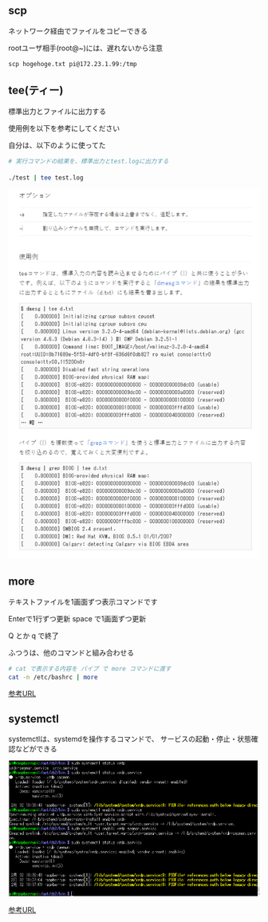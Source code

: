 
## scp

ネットワーク経由でファイルをコピーできる

rootユーザ相手(root@~)には、遅れないから注意

```
scp hogehoge.txt pi@172.23.1.99:/tmp

```

## tee(ティー)

標準出力とファイルに出力する

使用例を以下を参考にしてください

自分は、以下のように使ってた

```bash
# 実行コマンドの結果を、標準出力とtest.logに出力する

./test | tee test.log
```

![tee_imae](images/2021/01/tee-imae.png)

## more

テキストファイルを1画面ずつ表示コマンドです

Enterで1行ずつ更新
space で1画面ずつ更新

Q とか q で終了

ふつうは、他のコマンドと組み合わせる

```bash
# cat で表示する内容を パイプ で more コマンドに渡す
cat -n /etc/bashrc | more
```
[参考URL](https://www.atmarkit.co.jp/ait/articles/1602/26/news027.html)

## systemctl

systemctlは、systemdを操作するコマンドで、
サービスの起動・停止・状態確認などができる

![ststemctl_ex](images/2021/02/ststemctl-ex.png)

[参考URL](https://qiita.com/shimajiri/items/ae8fe481bea3e9660a0c)
